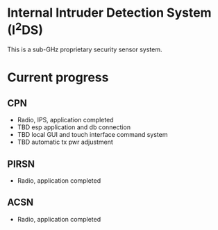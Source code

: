 # Internal Intruder Detection System (I<sup>2</sup>DS)

This is a sub-GHz proprietary security sensor system.
 
# Current progress
## CPN
* Radio, IPS, application completed
* TBD esp application and db connection
* TBD local GUI and touch interface command system
* TBD automatic tx pwr adjustment

## PIRSN
* Radio, application completed

## ACSN
* Radio, application completed